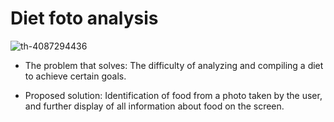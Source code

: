 # Diet foto analysis
![th-4087294436](https://github.com/HeG0k/MyStartup/assets/145152513/8ccf3730-5eae-49d3-ac3f-e4d715553140)


- The problem that solves: 
 The difficulty of analyzing and compiling a diet to achieve certain goals.

- Proposed solution:
 Identification of food from a photo taken by the user, and further display of all information about food on the screen.
